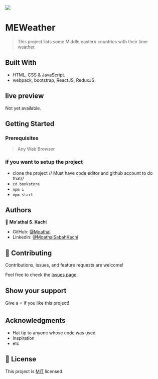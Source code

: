 ![](https://img.shields.io/badge/Microverse-blueviolet)

# MEWeather

> This project lists some Middle eastern countries with their time weather.


## Built With

- HTML, CSS & JavaScript.
- webpack, bootstrap, ReactJS, ReduxJS.


## live preview
Not yet available.


## Getting Started

### Prerequisites

> Any Web Browser

### if you want to setup the project
- clone the project // Must have code editor and github account to do that//
- `cd bookstore`
- `npm i`
- `npm start`


## Authors

👤 **Mo'athal S. Kachi**

- GitHub: [@Moathal](https://github.com/Moathal)
- Linkedin: [@MoathalSabahKachi](https://www.linkedin.com/in/moathalkachi)


## 🤝 Contributing

Contributions, issues, and feature requests are welcome!

Feel free to check the [issues page](../../issues/).


## Show your support

Give a ⭐️ if you like this project!


## Acknowledgments

- Hat tip to anyone whose code was used
- Inspiration
- etc

## 📝 License

This project is [MIT](./MIT.md) licensed.
